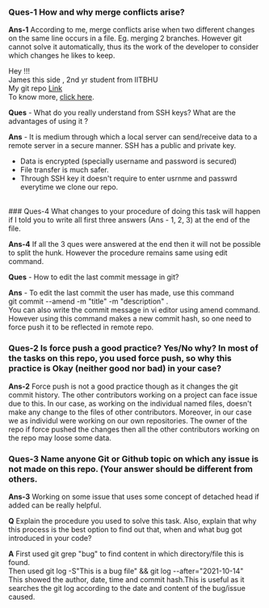 ### Ques-1 How and why merge conflicts arise?

**Ans-1** According to me, merge conflicts arise when two different changes on the same line occurs in a file. Eg. merging 2 branches. However git cannot solve it automatically, thus its the work of the developer to consider which changes he likes to keep.

Hey !!! <br/>
James this side , 2nd yr student from IITBHU <br/>
My git repo <a href = "https://github.com/james3gh/go-git-jt">Link</a> <br/>
To know more, <a href = "https://github.com/james3gh">click here</a>.

**Ques** - What do you really understand from SSH keys? What are the advantages of using it ?

**Ans** - It is medium through which a local server can send/receive data to a remote server in a secure manner. SSH has a public and private key.

- Data is encrypted (specially username and password is secured)
- File transfer is much safer.
- Through SSH key it doesn't require to enter usrnme and passwrd everytime we clone our repo.

<br />
### Ques-4 What changes to your procedure of doing this task will happen if I told you to write all first three answers (Ans - 1, 2, 3) at the end of the file.

**Ans-4** If all the 3 ques were answered at the end then it will not be possible to split the hunk. However the procedure remains same using edit command.

**Ques** - How to edit the last commit message in git?

**Ans** - To edit the last commit the user has made, use this command <br />
git commit --amend -m "title" -m "description" . <br />
You can also write the commit message in vi editor using amend command.
However using this command makes a new commit hash, so one need to force push it to be reflected in remote repo.

### Ques-2 Is force push a good practice? Yes/No why? In most of the tasks on this repo, you used force push, so why this practice is Okay (neither good nor bad) in your case?

**Ans-2** Force push is not a good practice though as it changes the git commit history. The other contributors working on a project can face issue due to this.
In our case, as working on the individual named files, doesn't make any change to the files of other contributors. Moreover, in our case we as individul were working on our own repositories. The owner of the repo if force pushed the changes then all the other contributors working on the repo may loose some data.

### Ques-3 Name anyone Git or Github topic on which any issue is not made on this repo. (Your answer should be different from others.

**Ans-3** Working on some issue that uses some concept of detached head if added can be really helpful.

**Q** Explain the procedure you used to solve this task. Also, explain that why this process is the best option to find out that, when and what bug got introduced in your code?

**A** First used git grep "bug" to find content in which directory/file this is found. <br/>
Then used git log -S"This is a bug file" && git log --after="2021-10-14" <br/>
This showed the author, date, time and commit hash.This is useful as it searches the git log according to the date and content of the bug/issue caused.
